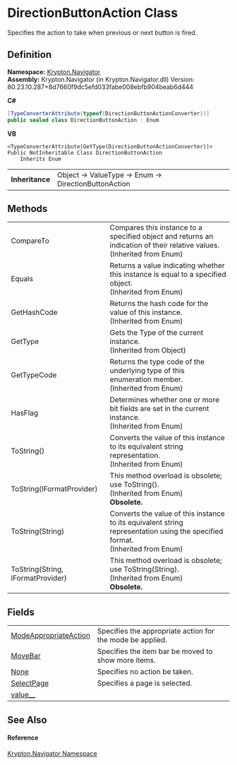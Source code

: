 # DirectionButtonAction Class


Specifies the action to take when previous or next button is fired.



## Definition
**Namespace:** <a href="a21ac074-d119-3dc6-bd1c-d3a12c0128bc.md">Krypton.Navigator</a>  
**Assembly:** Krypton.Navigator (in Krypton.Navigator.dll) Version: 80.23.10.287+8d7660f9dc5efd033fabe008ebfb904beab6d444

**C#**
``` C#
[TypeConverterAttribute(typeof(DirectionButtonActionConverter))]
public sealed class DirectionButtonAction : Enum
```
**VB**
``` VB
<TypeConverterAttribute(GetType(DirectionButtonActionConverter))>
Public NotInheritable Class DirectionButtonAction
	Inherits Enum
```

<table><tr><td><strong>Inheritance</strong></td><td>Object  →  ValueType  →  Enum  →  DirectionButtonAction</td></tr>
</table>



## Methods
<table>
<tr>
<td>CompareTo</td>
<td>Compares this instance to a specified object and returns an indication of their relative values.<br />(Inherited from Enum)</td></tr>
<tr>
<td>Equals</td>
<td>Returns a value indicating whether this instance is equal to a specified object.<br />(Inherited from Enum)</td></tr>
<tr>
<td>GetHashCode</td>
<td>Returns the hash code for the value of this instance.<br />(Inherited from Enum)</td></tr>
<tr>
<td>GetType</td>
<td>Gets the Type of the current instance.<br />(Inherited from Object)</td></tr>
<tr>
<td>GetTypeCode</td>
<td>Returns the type code of the underlying type of this enumeration member.<br />(Inherited from Enum)</td></tr>
<tr>
<td>HasFlag</td>
<td>Determines whether one or more bit fields are set in the current instance.<br />(Inherited from Enum)</td></tr>
<tr>
<td>ToString()</td>
<td>Converts the value of this instance to its equivalent string representation.<br />(Inherited from Enum)</td></tr>
<tr>
<td>ToString(IFormatProvider)</td>
<td>This method overload is obsolete; use ToString().<br />(Inherited from Enum)<br /><strong>Obsolete.</strong></td></tr>
<tr>
<td>ToString(String)</td>
<td>Converts the value of this instance to its equivalent string representation using the specified format.<br />(Inherited from Enum)</td></tr>
<tr>
<td>ToString(String, IFormatProvider)</td>
<td>This method overload is obsolete; use ToString(String).<br />(Inherited from Enum)<br /><strong>Obsolete.</strong></td></tr>
</table>

## Fields
<table>
<tr>
<td><a href="bf33697e-d79f-2b08-be8a-3ac2cdc007f1.md">ModeAppropriateAction</a></td>
<td>Specifies the appropriate action for the mode be applied.</td></tr>
<tr>
<td><a href="02f37e1d-a621-f07b-8bc6-e311699ef88e.md">MoveBar</a></td>
<td>Specifies the item bar be moved to show more items.</td></tr>
<tr>
<td><a href="2f33a0d7-5734-6066-f528-2b6165f9d39b.md">None</a></td>
<td>Specifies no action be taken.</td></tr>
<tr>
<td><a href="6f1c139c-714d-73d8-b7b9-8b7373b2faf2.md">SelectPage</a></td>
<td>Specifies a page is selected.</td></tr>
<tr>
<td><a href="412996f4-e050-00a6-93a3-582f15c0d697.md">value__</a></td>
<td> </td></tr>
</table>

## See Also


#### Reference
<a href="a21ac074-d119-3dc6-bd1c-d3a12c0128bc.md">Krypton.Navigator Namespace</a>  
